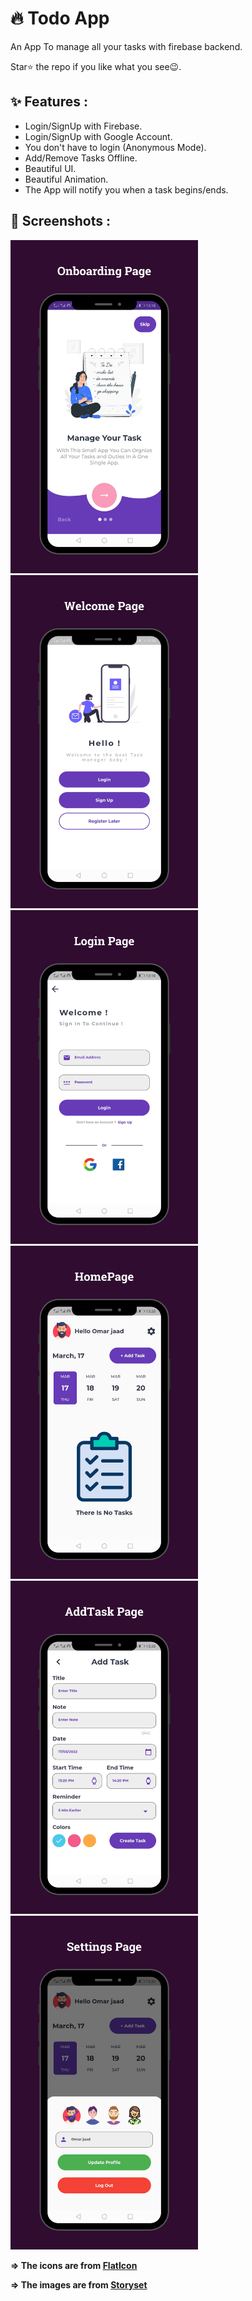 # 🔥 Todo App

An App To manage all your tasks with firebase backend.

Star⭐ the repo if you like what you see😉.

## ✨ Features :
- Login/SignUp with Firebase.
- Login/SignUp with Google Account.
- You don't have to login (Anonymous Mode).
- Add/Remove Tasks Offline.
- Beautiful UI.
- Beautiful Animation.
- The App will notify you when a task begins/ends.

## 📸 Screenshots :

<img src="assets/onboarding.png" width="300"> <img src="assets/welcome.png" width="300"> <img src="assets/login.png" width="300">
<img src="assets/homepage.png" width="300"> <img src="assets/addtask.png" width="300"> <img src="assets/settings.png" width="300">




**=> The icons are from [FlatIcon](https://www.flaticon.com/)**

**=> The images are from [Storyset](https://storyset.com/)**

